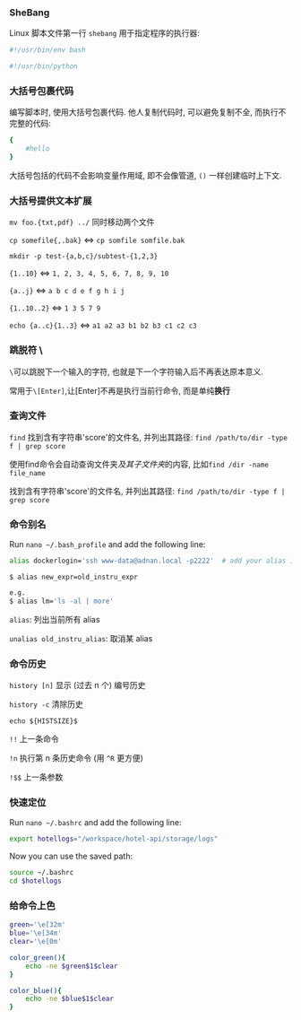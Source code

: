 ### SheBang

Linux 脚本文件第一行 `shebang` 用于指定程序的执行器:

```bash
#!/usr/bin/env bash
```

```bash
#!/usr/bin/python
```

### 大括号包裹代码

编写脚本时, 使用大括号包裹代码. 他人复制代码时, 可以避免复制不全, 而执行不完整的代码:

```bash
{
	#hello
}
```

大括号包括的代码不会影响变量作用域, 即不会像管道, `()` 一样创建临时上下文.

### 大括号提供文本扩展

`mv foo.{txt,pdf} ../` 同时移动两个文件

`cp somefile{,.bak}` <=> `cp somfile somfile.bak`

`mkdir -p test-{a,b,c}/subtest-{1,2,3}`

`{1..10}` <=> `1, 2, 3, 4, 5, 6, 7, 8, 9, 10`

`{a..j}` <=> `a b c d e f g h i j`

`{1..10..2}` <=> `1 3 5 7 9`

`echo {a..c}{1..3}` <=> `a1 a2 a3 b1 b2 b3 c1 c2 c3`

### 跳脱符 \

`\`可以跳脱下一个输入的字符, 也就是下一个字符输入后不再表达原本意义. 

常用于`\[Enter]`,让[Enter]不再是执行当前行命令, 而是单纯**换行**

### 查询文件

`find` 找到含有字符串'score'的文件名, 并列出其路径: `find /path/to/dir -type f | grep score`

使用find命令会自动查询文件夹*及其子文件夹*的内容, 比如`find /dir -name file_name`

找到含有字符串'score'的文件名, 并列出其路径: `find /path/to/dir -type f | grep score`

### 命令别名

Run `nano ~/.bash_profile` and add the following line:

```bash
alias dockerlogin='ssh www-data@adnan.local -p2222'  # add your alias in .bash_profile
```

`$ alias new_expr=old_instru_expr`

```bash
e.g.
$ alias lm='ls -al | more'
```

`alias`: 列出当前所有 alias

`unalias old_instru_alias`: 取消某 alias

### 命令历史

`history [n]` 显示 (过去 n 个) 编号历史

`history -c` 清除历史

`echo ${HISTSIZE}$`

`!!` 上一条命令

`!n` 执行第 n 条历史命令 (用 `^R` 更方便)

`!$$` 上一条参数

### 快速定位

Run `nano ~/.bashrc` and add the following line:

```bash
export hotellogs="/workspace/hotel-api/storage/logs"
```

Now you can use the saved path:

```bash
source ~/.bashrc
cd $hotellogs
```

### 给命令上色

```sh
green='\e[32m'
blue='\e[34m'
clear='\e[0m'

color_green(){
	echo -ne $green$1$clear
}

color_blue(){
	echo -ne $blue$1$clear
}
```